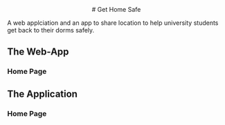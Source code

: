 <center>
# Get Home Safe
</center>

A web applciation and an app to share location to help university students get back to their dorms safely.

## The Web-App

### Home Page


## The Application

### Home Page
